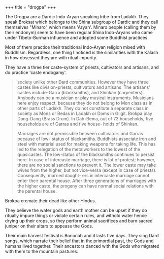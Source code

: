 +++
title = "drogpa"
+++

The Drogpa are a Dardic Indo-Aryan speaking tribe from Ladakh. They speak Broksat which belongs to the Shina subgroup of Dardic and they call themselves "Minaro" which means 'Aryan'. Minaro people (calling them by their endonym) seem to have been regular Shina Indo-Aryans who came under Tibeto-Burman influence and adopted some Buddhist practices. 

Most of them practice their traditional Indo-Aryan religion mixed with Buddhism. Regardless, one thing I noticed is the similarities with the Kalash in how obsessed they are with ritual impurity.

They have a three tier caste-system of priests, cultivators and artisans, and do practice 'caste endogamy'.

> society unlike other Dard communities. However they have three castes like division-priests, cultivators and artisans. The artisans' castes include-Garra (blacksmiths), and Shinkan (carpenters). Anybody can be a musician or play musical instruments. Musicians here enjoy respect, because they do not belong to Mon class as in other parts of Ladakh. They do not constitute a separate class in society as Mons or Bedas in Ladakh or Doms in Gilgit. Brokpa play Dang-Dang (Brass Drum). In Dah-Bema, out of 73 households, five households are of Garras and five house- holds of Shinkan. 
> 
> Marriages are not permissible between cultivators and Garras because of low- status of blacksmiths. Buddhists associate iron and steel with material used for making weapons for taking life. This has led to the relegation of the metalworkers to the lowest of the quasicastes. The low-status of the blacksmiths continues to persist here. In case of intercaste marriage, there is lot of protest; however, there are no social sanctions to prevent it. The lower caste may take wives from the higher, but not vice-versa (except in case of priests). Consequently, married daught- ers in intercaste marriage cannot enter their parental house. After three generations of marriages with the higher caste, the progeny can have normal social relations with the parental house.

Brokpa cremate their dead like other Hindus.

They believe the water gods and earth mother can be upset if they do ritually impure things or violate certain rules, and withold water hence drying up their crops, so they perform animal sacrifices and burn sacred juniper on their altars to appease the Gods.

Their main harvest festival is Bononah and it lasts five days. They sing Dard songs, which narrate their belief that in the primordial past, the Gods and humans lived together. Their ancestors danced with the Gods who migrated with them to the mountain pastures.
